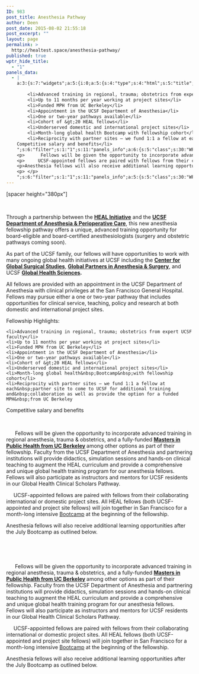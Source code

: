 ```yaml
---
ID: 983
post_title: Anesthesia Pathway
author: Deen
post_date: 2015-08-02 21:55:18
post_excerpt: ""
layout: page
permalink: >
  http://healtest.space/anesthesia-pathway/
published: true
wptr_hide_title:
  - "1"
panels_data:
  - |
    a:3:{s:7:"widgets";a:5:{i:0;a:5:{s:4:"type";s:4:"html";s:5:"title";s:0:"";s:4:"text";s:23:"[spacer height="380px"]";s:6:"filter";s:1:"1";s:11:"panels_info";a:6:{s:5:"class";s:30:"WP_Widget_Black_Studio_TinyMCE";s:3:"raw";b:0;s:4:"grid";i:0;s:4:"cell";i:0;s:2:"id";i:0;s:5:"style";a:3:{s:10:"background";s:7:"#ffffff";s:27:"background_image_attachment";i:985;s:18:"background_display";s:5:"cover";}}}i:1;a:5:{s:4:"type";s:6:"visual";s:5:"title";s:0:"";s:4:"text";s:1310:"<p> </p><p>Through a partnership between the <strong><a title="HEAL Initiative" href="http://healinitiative.org/">HEAL Initiative</a></strong> and the <strong><a href="http://anesthesia.ucsf.edu/" target="_blank">UCSF Department of Anesthesia &amp; Perioperative Care</a></strong>, this new anesthesia fellowship pathway offers a unique, advanced training opportunity for board-eligible and board-certified anesthesiologists (surgery and obstetric pathways coming soon).</p><p>As part of the UCSF family, our fellows will have opportunities to work with many ongoing global health initiatives at UCSF including the <a href="http://global.surgery.ucsf.edu/" target="_blank"><strong>Center for Global Surgical Studies</strong>,</a> <strong><a href="http://www.globalsurgery.org/" target="_blank">Global Partners in Anesthesia &amp; Surgery</a></strong>, and UCSF <strong><a href="http://globalhealthsciences.ucsf.edu/" target="_blank">Global Health Sciences</a>.</strong></p><p>All fellows are provided with an appointment in the UCSF Department of Anesthesia with clinical privileges at the San Francisco General Hospital. Fellows may pursue either a one or two-year pathway that includes opportunities for clinical service, teaching, policy and research at both domestic and international project sites.</p>";s:6:"filter";s:1:"1";s:11:"panels_info";a:6:{s:5:"class";s:30:"WP_Widget_Black_Studio_TinyMCE";s:3:"raw";b:0;s:4:"grid";i:1;s:4:"cell";i:0;s:2:"id";i:1;s:5:"style";a:2:{s:10:"background";s:7:"#ffffff";s:18:"background_display";s:4:"tile";}}}i:2;a:5:{s:4:"type";s:4:"html";s:5:"title";s:0:"";s:4:"text";s:727:"Fellowship Highlights:
    
    	<li>Advanced training in regional, trauma; obstetrics from expert UCSF faculty</li>
    	<li>Up to 11 months per year working at project sites</li>
    	<li>Funded MPH from UC Berkeley</li>
    	<li>Appointment in the UCSF Department of Anesthesia</li>
    	<li>One or two-year pathways available</li>
    	<li>Cohort of &gt;20 HEAL fellows</li>
    	<li>Underserved domestic and international project sites</li>
    	<li>Month-long global health Bootcamp with fellowship cohort</li>
    	<li>Reciprocity with partner sites – we fund 1:1 a fellow at each partner site to come to UCSF for additional training and collaboration as well as provide the option for a funded MPH from UC Berkeley
    Competitive salary and benefits</li>
    ";s:6:"filter";s:1:"1";s:11:"panels_info";a:6:{s:5:"class";s:30:"WP_Widget_Black_Studio_TinyMCE";s:3:"raw";b:0;s:4:"grid";i:1;s:4:"cell";i:0;s:2:"id";i:2;s:5:"style";a:3:{s:7:"padding";s:2:"5%";s:10:"background";s:7:"#efefef";s:18:"background_display";s:4:"tile";}}}i:3;a:5:{s:4:"type";s:6:"visual";s:5:"title";s:0:"";s:4:"text";s:1281:"<p>   </p><p>      Fellows will be given the opportunity to incorporate advanced training in regional anesthesia, trauma &amp; obstetrics, and a fully-funded <strong><a title="UC Berkeley MPH" href="http://healinitiative.org/curriculum/mph/">Masters in Public Health from UC Berkeley</a> </strong>among other options as part of their fellowship. Faculty from the UCSF Department of Anesthesia and partnering institutions will provide didactics, simulation sessions and hands-on clinical teaching to augment the HEAL curriculum and provide a comprehensive and unique global health training program for our anesthesia fellows. Fellows will also participate as instructors and mentors for UCSF residents in our Global Health Clinical Scholars Pathway.</p><p>     UCSF-appointed fellows are paired with fellows from their collaborating international or domestic project sites. All HEAL fellows (both UCSF-appointed and project site fellows) will join together in San Francisco for a month-long intensive <a title="Global Health Bootcamp" href="http://healinitiative.org/curriculum/bootcamp/">Bootcamp</a> at the beginning of the fellowship.</p><p>Anesthesia fellows will also receive additional learning opportunities after the July Bootcamp as outlined below.</p><p> </p>";s:6:"filter";s:1:"1";s:11:"panels_info";a:6:{s:5:"class";s:30:"WP_Widget_Black_Studio_TinyMCE";s:3:"raw";b:0;s:4:"grid";i:2;s:4:"cell";i:0;s:2:"id";i:3;s:5:"style";a:2:{s:10:"background";s:7:"#ffffff";s:18:"background_display";s:4:"tile";}}}i:4;a:5:{s:4:"type";s:6:"visual";s:5:"title";s:0:"";s:4:"text";s:1286:"<p>   </p>
    <p>      Fellows will be given the opportunity to incorporate advanced training in regional anesthesia, trauma &amp; obstetrics, and a fully-funded <strong><a title="UC Berkeley MPH" href="http://healinitiative.org/curriculum/mph/">Masters in Public Health from UC Berkeley</a> </strong>among other options as part of their fellowship. Faculty from the UCSF Department of Anesthesia and partnering institutions will provide didactics, simulation sessions and hands-on clinical teaching to augment the HEAL curriculum and provide a comprehensive and unique global health training program for our anesthesia fellows. Fellows will also participate as instructors and mentors for UCSF residents in our Global Health Clinical Scholars Pathway.</p>
    <p>     UCSF-appointed fellows are paired with fellows from their collaborating international or domestic project sites. All HEAL fellows (both UCSF-appointed and project site fellows) will join together in San Francisco for a month-long intensive <a title="Global Health Bootcamp" href="http://healinitiative.org/curriculum/bootcamp/">Bootcamp</a> at the beginning of the fellowship.</p>
    <p>Anesthesia fellows will also receive additional learning opportunities after the July Bootcamp as outlined below.</p>
    <p> </p>
    ";s:6:"filter";s:1:"1";s:11:"panels_info";a:5:{s:5:"class";s:30:"WP_Widget_Black_Studio_TinyMCE";s:4:"grid";i:2;s:4:"cell";i:0;s:2:"id";i:4;s:5:"style";a:2:{s:10:"background";s:7:"#ffffff";s:18:"background_display";s:4:"tile";}}}}s:5:"grids";a:3:{i:0;a:2:{s:5:"cells";i:1;s:5:"style";a:3:{s:11:"row_stretch";s:4:"full";s:10:"background";s:7:"#ffffff";s:18:"background_display";s:4:"tile";}}i:1;a:2:{s:5:"cells";i:1;s:5:"style";a:4:{s:6:"gutter";s:2:"5%";s:11:"row_stretch";s:4:"full";s:10:"background";s:7:"#ffffff";s:18:"background_display";s:4:"tile";}}i:2;a:2:{s:5:"cells";i:1;s:5:"style";a:3:{s:11:"row_stretch";s:4:"full";s:10:"background";s:7:"#ffffff";s:18:"background_display";s:4:"tile";}}}s:10:"grid_cells";a:3:{i:0;a:2:{s:4:"grid";i:0;s:6:"weight";i:1;}i:1;a:2:{s:4:"grid";i:1;s:6:"weight";i:1;}i:2;a:2:{s:4:"grid";i:2;s:6:"weight";i:1;}}}
---
```

[spacer height="380px"]<p>&nbsp;</p><p>Through a partnership between the <strong><a title="HEAL Initiative" href="http://healinitiative.org/">HEAL Initiative</a></strong> and the <strong><a href="http://anesthesia.ucsf.edu/" target="_blank">UCSF Department of Anesthesia &amp; Perioperative Care</a></strong>, this new anesthesia fellowship pathway offers a unique, advanced training opportunity for board-eligible and board-certified anesthesiologists (surgery and obstetric pathways coming soon).</p><p>As part of the UCSF family, our fellows will have opportunities to work with many ongoing global health initiatives at UCSF including the <a href="http://global.surgery.ucsf.edu/" target="_blank"><strong>Center for Global Surgical Studies</strong>,</a> <strong><a href="http://www.globalsurgery.org/" target="_blank">Global Partners in Anesthesia &amp; Surgery</a></strong>, and UCSF&nbsp;<strong><a href="http://globalhealthsciences.ucsf.edu/" target="_blank">Global Health Sciences</a>.</strong></p><p>All fellows are provided with an appointment in the UCSF Department of Anesthesia with clinical privileges at the San Francisco General Hospital. Fellows may pursue&nbsp;either a one or two-year pathway that includes opportunities for clinical service, teaching, policy and research at both domestic and international project sites.</p>Fellowship Highlights:

	<li>Advanced training in regional, trauma; obstetrics from expert UCSF faculty</li>
	<li>Up to 11 months per year working at project sites</li>
	<li>Funded MPH from UC Berkeley</li>
	<li>Appointment in the UCSF Department of Anesthesia</li>
	<li>One or two-year pathways available</li>
	<li>Cohort of &gt;20 HEAL fellows</li>
	<li>Underserved domestic and international project sites</li>
	<li>Month-long global health&nbsp;Bootcamp&nbsp;with fellowship cohort</li>
	<li>Reciprocity with partner sites – we fund 1:1 a fellow at each&nbsp;partner site to come to UCSF for additional training and&nbsp;collaboration as well as provide the option for a funded MPH&nbsp;from UC Berkeley
Competitive salary and benefits</li>
<p>&nbsp; &nbsp;</p><p>&nbsp; &nbsp; &nbsp; Fellows will be given the opportunity to incorporate advanced training&nbsp;in regional anesthesia, trauma &amp; obstetrics, and a fully-funded <strong><a title="UC Berkeley MPH" href="http://healinitiative.org/curriculum/mph/">Masters in Public Health from UC Berkeley</a> </strong>among other options as part of their fellowship. Faculty from the UCSF Department of Anesthesia and partnering institutions will provide didactics, simulation sessions and hands-on clinical teaching to augment the HEAL curriculum and provide a comprehensive and unique global health training program for our anesthesia fellows. Fellows will also participate as instructors and mentors for UCSF residents in our&nbsp;Global Health Clinical Scholars Pathway.</p><p>&nbsp; &nbsp; &nbsp;UCSF-appointed fellows are paired with fellows from their collaborating international or domestic project sites. All HEAL fellows (both UCSF-appointed and project site fellows) will join together in San Francisco for a month-long intensive <a title="Global Health Bootcamp" href="http://healinitiative.org/curriculum/bootcamp/">Bootcamp</a>&nbsp;at the beginning of the fellowship.</p><p>Anesthesia fellows will also receive additional learning&nbsp;opportunities after the July Bootcamp as outlined below.</p><p>&nbsp;</p><p>&nbsp; &nbsp;</p><p>&nbsp; &nbsp; &nbsp; Fellows will be given the opportunity to incorporate advanced training&nbsp;in regional anesthesia, trauma &amp; obstetrics, and a fully-funded <strong><a title="UC Berkeley MPH" href="http://healinitiative.org/curriculum/mph/">Masters in Public Health from UC Berkeley</a> </strong>among other options as part of their fellowship. Faculty from the UCSF Department of Anesthesia and partnering institutions will provide didactics, simulation sessions and hands-on clinical teaching to augment the HEAL curriculum and provide a comprehensive and unique global health training program for our anesthesia fellows. Fellows will also participate as instructors and mentors for UCSF residents in our&nbsp;Global Health Clinical Scholars Pathway.</p><p>&nbsp; &nbsp; &nbsp;UCSF-appointed fellows are paired with fellows from their collaborating international or domestic project sites. All HEAL fellows (both UCSF-appointed and project site fellows) will join together in San Francisco for a month-long intensive <a title="Global Health Bootcamp" href="http://healinitiative.org/curriculum/bootcamp/">Bootcamp</a>&nbsp;at the beginning of the fellowship.</p><p>Anesthesia fellows will also receive additional learning&nbsp;opportunities after the July Bootcamp as outlined below.</p><p>&nbsp;</p>